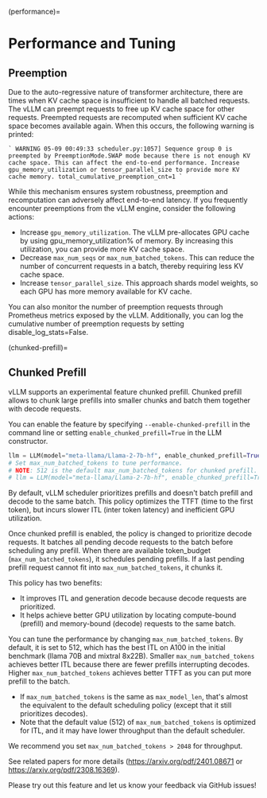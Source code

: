 (performance)=

# Performance and Tuning

## Preemption

Due to the auto-regressive nature of transformer architecture, there are times when KV cache space is insufficient to handle all batched requests.
The vLLM can preempt requests to free up KV cache space for other requests. Preempted requests are recomputed when sufficient KV cache space becomes
available again. When this occurs, the following warning is printed:

`` `
WARNING 05-09 00:49:33 scheduler.py:1057] Sequence group 0 is preempted by PreemptionMode.SWAP mode because there is not enough KV cache space. This can affect the end-to-end performance. Increase gpu_memory_utilization or tensor_parallel_size to provide more KV cache memory. total_cumulative_preemption_cnt=1
` ``

While this mechanism ensures system robustness, preemption and recomputation can adversely affect end-to-end latency.
If you frequently encounter preemptions from the vLLM engine, consider the following actions:

- Increase `gpu_memory_utilization`. The vLLM pre-allocates GPU cache by using gpu_memory_utilization% of memory. By increasing this utilization, you can provide more KV cache space.
- Decrease `max_num_seqs` or `max_num_batched_tokens`. This can reduce the number of concurrent requests in a batch, thereby requiring less KV cache space.
- Increase `tensor_parallel_size`. This approach shards model weights, so each GPU has more memory available for KV cache.

You can also monitor the number of preemption requests through Prometheus metrics exposed by the vLLM. Additionally, you can log the cumulative number of preemption requests by setting disable_log_stats=False.

(chunked-prefill)=

## Chunked Prefill

vLLM supports an experimental feature chunked prefill. Chunked prefill allows to chunk large prefills into smaller chunks and batch them together with decode requests.

You can enable the feature by specifying `--enable-chunked-prefill` in the command line or setting `enable_chunked_prefill=True` in the LLM constructor.

```python
llm = LLM(model="meta-llama/Llama-2-7b-hf", enable_chunked_prefill=True)
# Set max_num_batched_tokens to tune performance.
# NOTE: 512 is the default max_num_batched_tokens for chunked prefill.
# llm = LLM(model="meta-llama/Llama-2-7b-hf", enable_chunked_prefill=True, max_num_batched_tokens=512)
```

By default, vLLM scheduler prioritizes prefills and doesn't batch prefill and decode to the same batch.
This policy optimizes the TTFT (time to the first token), but incurs slower ITL (inter token latency) and inefficient GPU utilization.

Once chunked prefill is enabled, the policy is changed to prioritize decode requests.
It batches all pending decode requests to the batch before scheduling any prefill.
When there are available token_budget (`max_num_batched_tokens`), it schedules pending prefills.
If a last pending prefill request cannot fit into `max_num_batched_tokens`, it chunks it.

This policy has two benefits:

- It improves ITL and generation decode because decode requests are prioritized.
- It helps achieve better GPU utilization by locating compute-bound (prefill) and memory-bound (decode) requests to the same batch.

You can tune the performance by changing `max_num_batched_tokens`.
By default, it is set to 512, which has the best ITL on A100 in the initial benchmark (llama 70B and mixtral 8x22B).
Smaller `max_num_batched_tokens` achieves better ITL because there are fewer prefills interrupting decodes.
Higher `max_num_batched_tokens` achieves better TTFT as you can put more prefill to the batch.

- If `max_num_batched_tokens` is the same as `max_model_len`, that's almost the equivalent to the default scheduling policy (except that it still prioritizes decodes).
- Note that the default value (512) of `max_num_batched_tokens` is optimized for ITL, and it may have lower throughput than the default scheduler.

We recommend you set `max_num_batched_tokens > 2048` for throughput.

See related papers for more details (<https://arxiv.org/pdf/2401.08671> or <https://arxiv.org/pdf/2308.16369>).

Please try out this feature and let us know your feedback via GitHub issues!
